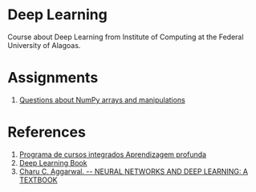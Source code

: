 # Deep Learning

Course about Deep Learning from Institute of Computing at the Federal University of Alagoas.

# Assignments

1. [Questions about NumPy arrays and manipulations](https://github.com/tfvieira/deep-learning/blob/main/src/numpy_tutorial/readme.md)

# References
1. [Programa de cursos integrados Aprendizagem profunda](https://www.coursera.org/specializations/deep-learning)
1. [Deep Learning Book](https://www.deeplearningbook.org/)
1. [Charu C. Aggarwal. -- NEURAL NETWORKS AND DEEP LEARNING: A TEXTBOOK](http://www.charuaggarwal.net/neural.htm)